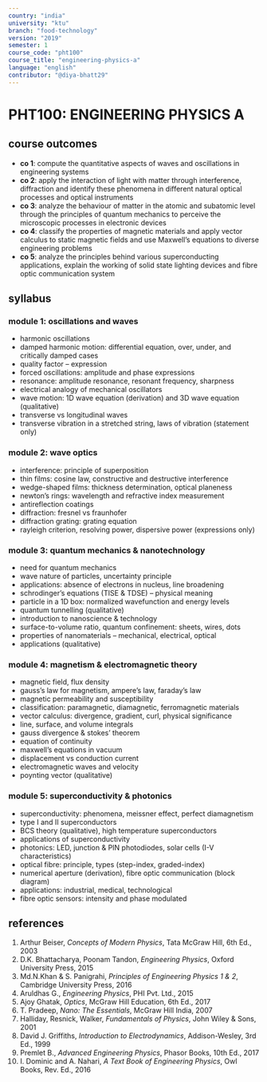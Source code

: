 ```yaml
---
country: "india"
university: "ktu"
branch: "food-technology"
version: "2019"
semester: 1
course_code: "pht100"
course_title: "engineering-physics-a"
language: "english"
contributor: "@diya-bhatt29"
---
```


# PHT100: ENGINEERING PHYSICS A  


## course outcomes

- **co 1**: compute the quantitative aspects of waves and oscillations in engineering systems  
- **co 2**: apply the interaction of light with matter through interference, diffraction and identify these phenomena in different natural optical processes and optical instruments  
- **co 3**: analyze the behaviour of matter in the atomic and subatomic level through the principles of quantum mechanics to perceive the microscopic processes in electronic devices  
- **co 4**: classify the properties of magnetic materials and apply vector calculus to static magnetic fields and use Maxwell’s equations to diverse engineering problems  
- **co 5**: analyze the principles behind various superconducting applications, explain the working of solid state lighting devices and fibre optic communication system  

## syllabus

### module 1: oscillations and waves

- harmonic oscillations  
- damped harmonic motion: differential equation, over, under, and critically damped cases  
- quality factor – expression  
- forced oscillations: amplitude and phase expressions  
- resonance: amplitude resonance, resonant frequency, sharpness  
- electrical analogy of mechanical oscillators  
- wave motion: 1D wave equation (derivation) and 3D wave equation (qualitative)  
- transverse vs longitudinal waves  
- transverse vibration in a stretched string, laws of vibration (statement only)  

### module 2: wave optics

- interference: principle of superposition  
- thin films: cosine law, constructive and destructive interference  
- wedge-shaped films: thickness determination, optical planeness  
- newton’s rings: wavelength and refractive index measurement  
- antireflection coatings  
- diffraction: fresnel vs fraunhofer  
- diffraction grating: grating equation  
- rayleigh criterion, resolving power, dispersive power (expressions only)  

### module 3: quantum mechanics & nanotechnology

- need for quantum mechanics  
- wave nature of particles, uncertainty principle  
- applications: absence of electrons in nucleus, line broadening  
- schrodinger’s equations (TISE & TDSE) – physical meaning  
- particle in a 1D box: normalized wavefunction and energy levels  
- quantum tunnelling (qualitative)  
- introduction to nanoscience & technology  
- surface-to-volume ratio, quantum confinement: sheets, wires, dots  
- properties of nanomaterials – mechanical, electrical, optical  
- applications (qualitative)  

### module 4: magnetism & electromagnetic theory

- magnetic field, flux density  
- gauss’s law for magnetism, ampere’s law, faraday’s law  
- magnetic permeability and susceptibility  
- classification: paramagnetic, diamagnetic, ferromagnetic materials  
- vector calculus: divergence, gradient, curl, physical significance  
- line, surface, and volume integrals  
- gauss divergence & stokes’ theorem  
- equation of continuity  
- maxwell’s equations in vacuum  
- displacement vs conduction current  
- electromagnetic waves and velocity  
- poynting vector (qualitative)  

### module 5: superconductivity & photonics

- superconductivity: phenomena, meissner effect, perfect diamagnetism  
- type I and II superconductors  
- BCS theory (qualitative), high temperature superconductors  
- applications of superconductivity  
- photonics: LED, junction & PIN photodiodes, solar cells (I-V characteristics)  
- optical fibre: principle, types (step-index, graded-index)  
- numerical aperture (derivation), fibre optic communication (block diagram)  
- applications: industrial, medical, technological  
- fibre optic sensors: intensity and phase modulated  

## references

1. Arthur Beiser, *Concepts of Modern Physics*, Tata McGraw Hill, 6th Ed., 2003  
2. D.K. Bhattacharya, Poonam Tandon, *Engineering Physics*, Oxford University Press, 2015  
3. Md.N.Khan & S. Panigrahi, *Principles of Engineering Physics 1 & 2*, Cambridge University Press, 2016  
4. Aruldhas G., *Engineering Physics*, PHI Pvt. Ltd., 2015  
5. Ajoy Ghatak, *Optics*, McGraw Hill Education, 6th Ed., 2017  
6. T. Pradeep, *Nano: The Essentials*, McGraw Hill India, 2007  
7. Halliday, Resnick, Walker, *Fundamentals of Physics*, John Wiley & Sons, 2001  
8. David J. Griffiths, *Introduction to Electrodynamics*, Addison-Wesley, 3rd Ed., 1999  
9. Premlet B., *Advanced Engineering Physics*, Phasor Books, 10th Ed., 2017  
10. I. Dominic and A. Nahari, *A Text Book of Engineering Physics*, Owl Books, Rev. Ed., 2016  
